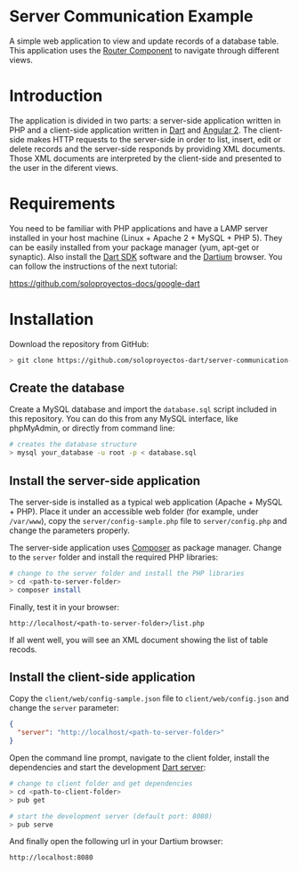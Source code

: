 # Server Communication Example

A simple web application to view and update records of a database table. This application uses the [Router Component](https://angular.io/docs/dart/latest/tutorial/toh-pt5.html) to navigate through different views.

# Introduction

The application is divided in two parts: a server-side application written in PHP and a client-side application written in [Dart](https://www.dartlang.org/) and [Angular 2](https://angular.io/docs/dart/latest/quickstart.html). The client-side makes HTTP requests to the server-side in order to list, insert, edit or delete records and the server-side responds by providing XML documents. Those XML documents are interpreted by the client-side and presented to the user in the diferent views.

# Requirements

You need to be familiar with PHP applications and have a LAMP server installed in your host machine (Linux + Apache 2 + MySQL + PHP 5). They can be easily installed from your package manager (yum, apt-get or synaptic). Also install the [Dart SDK](https://www.dartlang.org/tools/sdk/) software and the [Dartium](https://www.dartlang.org/tools/dartium/) browser. You can follow the instructions of the next tutorial:

https://github.com/soloproyectos-docs/google-dart

# Installation

Download the repository from GitHub:

```bash
> git clone https://github.com/soloproyectos-dart/server-communication-example
```

## Create the database

Create a MySQL database and import the `database.sql` script included in this repository. You can do this from any MySQL interface, like phpMyAdmin, or directly from command line:

```bash
# creates the database structure
> mysql your_database -u root -p < database.sql
```

## Install the server-side application

The server-side is installed as a typical web application (Apache + MySQL + PHP). Place it under an accessible web folder (for example, under `/var/www`), copy the `server/config-sample.php` file to `server/config.php` and change the parameters properly.

The server-side application uses [Composer](https://getcomposer.org/) as package manager. Change to the `server` folder and install the required PHP libraries:

```bash
# change to the server folder and install the PHP libraries
> cd <path-to-server-folder>
> composer install
```

Finally, test it in your browser:

`http://localhost/<path-to-server-folder>/list.php`

If all went well, you will see an XML document showing the list of table recods.

## Install the client-side application

Copy the `client/web/config-sample.json` file to `client/web/config.json` and change the `server` parameter:

```json
{
  "server": "http://localhost/<path-to-server-folder>"
}
```

Open the command line prompt, navigate to the client folder, install the dependencies and start the development [Dart server](https://www.dartlang.org/tools/pub/cmd/pub-serve.html):

```bash
# change to client folder and get dependencies
> cd <path-to-client-folder>
> pub get

# start the development server (default port: 8080)
> pub serve
```

And finally open the following url in your Dartium browser:

`http://localhost:8080`
